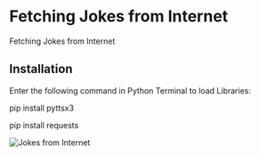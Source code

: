 # Fetching Jokes from Internet
Fetching Jokes from Internet


## Installation
Enter the following command in Python Terminal to load Libraries:


pip install pyttsx3

pip install requests

![Jokes from Internet](https://user-images.githubusercontent.com/75638456/106268842-7af7dc00-624d-11eb-97c5-a47ad982eadb.png)
